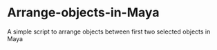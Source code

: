 # Arrange-objects-in-Maya
A simple script to arrange objects between first two selected objects in Maya
